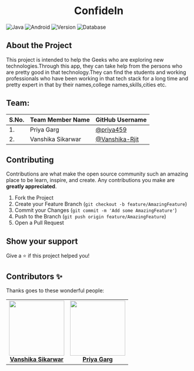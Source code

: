 # <div align="center">ConfideIn</div>

![Java](https://img.shields.io/badge/language-Java-blue?style=for-the-badge)
![Android](https://img.shields.io/badge/SDK-Android-green?style=for-the-badge)
![Version](https://img.shields.io/badge/SDK--Version-4.1-red?style=for-the-badge)
![Database](https://img.shields.io/badge/database-Firestore-blue?style=for-the-badge)

## About the Project

This project is intended to help the Geeks who are exploring new technologies.Through this app, they can take help from the persons who are pretty good in that technology.They can find the students and working professionals who have been working in that tech stack for a long time and pretty expert in that by their names,college names,skills,cities etc.

## Team:


| S.No. | Team Member Name | GitHub Username |
| --------------- | --------------- |  --------------- |
| 1. | Priya Garg |   [@priya459](https://github.com/priya459) |
| 2. | Vanshika Sikarwar| [@Vanshika-Rjit](https://github.com/vanshika-rjit)  

## Contributing

Contributions are what make the open source community such an amazing place to be learn, inspire, and create. Any contributions you make are **greatly appreciated**.

1. Fork the Project
2. Create your Feature Branch (`git checkout -b feature/AmazingFeature`)
3. Commit your Changes (`git commit -m 'Add some AmazingFeature'`)
4. Push to the Branch (`git push origin feature/AmazingFeature`)
5. Open a Pull Request



## Show your support

Give a ⭐️ if this project helped you!



## Contributors ✨

Thanks goes to these wonderful people:

<!-- ALL-CONTRIBUTORS-LIST:START - Do not remove or modify this section -->
<!-- prettier-ignore-start -->
<!-- markdownlint-disable -->
<table>
 <td align="center"><a href="https://github.com/vanshika-rjit"><img src="https://avatars3.githubusercontent.com/u/51281975?s=460&u=05b89f9981c540ae6bb0d4f907f6ca32b79993de&v=4"width=150px height=150px;" alt=""/><br /><b>Vanshika Sikarwar</b></a><br /></td>
  <td align="center"><a href="https://github.com/priya459"><img src="https://avatars3.githubusercontent.com/u/71169495?s=400&v=4"width=150px height=150px;" alt=""/><br /><b>Priya Garg</b></a><br /></td>
   </table>

 
  </tr>
</table>
